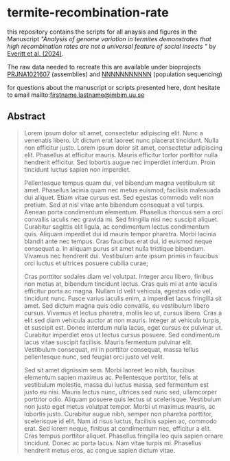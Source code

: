# termite-recombination-rate


this repository contains the scripts for all anaysis and figures in the Manuscript _"Analysis of genome variation in termites demonstrates that high recombination rates are not a universal feature of social insects
"_ by [Everitt et al. (2024)](insert_link_here/DOI).

The raw data needed to recreate this are available under bioprojects [PRJNA1021607](insert_link_here) (assemblies) and [NNNNNNNNNNN](insert_link_here) (population sequencing)

for questions about the manuscript or scripts presented here, dont hesitate to email mailto:firstname.lastname@imbim.uu.se

## Abstract

>Lorem ipsum dolor sit amet, consectetur adipiscing elit. Nunc a venenatis libero. Ut dictum erat laoreet nunc placerat tincidunt. Nulla non efficitur justo. Lorem ipsum dolor sit amet, consectetur adipiscing elit. Phasellus at efficitur mauris. Mauris efficitur tortor porttitor nulla hendrerit efficitur. Sed lobortis augue nec imperdiet interdum. Proin tincidunt luctus sapien non imperdiet.
>
>Pellentesque tempus quam dui, vel bibendum magna vestibulum sit amet. Phasellus lacinia quam nec metus euismod, facilisis malesuada dui aliquet. Etiam vitae cursus est. Sed egestas commodo velit non pretium. Sed at nisl vitae ante bibendum consequat a vel turpis. Aenean porta condimentum elementum. Phasellus rhoncus sem a orci convallis iaculis nec gravida mi. Sed fringilla nisi nec suscipit aliquet. Curabitur sagittis elit ligula, ac condimentum lectus condimentum quis. Aliquam imperdiet dui id mauris tempor pharetra. Morbi lacinia blandit ante nec tempus. Cras faucibus erat dui, id euismod neque consequat a. In aliquam purus sit amet nulla tristique bibendum. Vivamus nec hendrerit dui. Vestibulum ante ipsum primis in faucibus orci luctus et ultrices posuere cubilia curae;
>
>Cras porttitor sodales diam vel volutpat. Integer arcu libero, finibus non metus at, bibendum tincidunt lectus. Cras quis mi at ante iaculis efficitur porta ac magna. Nullam id velit vehicula, egestas odio vel, tincidunt nunc. Fusce varius iaculis enim, a imperdiet lacus fringilla sit amet. Sed dictum magna quis odio convallis, eu vestibulum libero cursus. Vivamus et lectus pharetra, mollis leo ut, cursus libero. Cras a elit sed diam vehicula auctor at non mauris. Integer at vehicula turpis, et suscipit est. Donec interdum nulla lacus, eget cursus ex pulvinar ut. Curabitur imperdiet eros ut lectus cursus posuere. Sed condimentum lacus vitae suscipit facilisis. Mauris fermentum pulvinar elit. Vestibulum consequat, mi in porttitor consequat, massa tellus pellentesque nunc, sed feugiat orci justo vel velit.
>
>Sed sit amet dignissim sem. Morbi laoreet leo nibh, faucibus elementum sapien maximus ac. Pellentesque porttitor, felis at vestibulum molestie, massa dui luctus massa, sed fermentum est justo eu nisi. Mauris lectus nunc, ultrices sed nunc sed, ullamcorper porttitor odio. Aliquam posuere quis lectus ut scelerisque. Vestibulum non justo eget metus volutpat tempor. Morbi ut maximus mauris, ac lobortis justo. Curabitur augue nibh, semper non pharetra porttitor, scelerisque id elit. Nam id risus luctus, facilisis sapien ac, commodo erat. Sed lorem neque, finibus at condimentum nec, efficitur a elit. Cras tempus porttitor aliquet. Phasellus fringilla leo quis sapien ornare tincidunt. Donec ac porta lacus. Nam vitae turpis mi. Phasellus hendrerit metus eros, ac congue sapien dictum vitae.